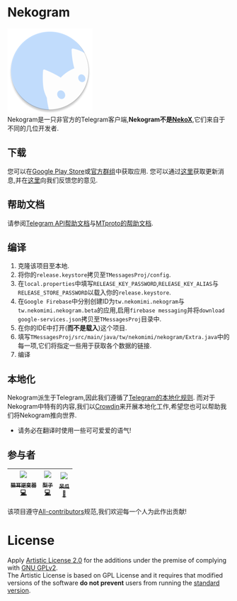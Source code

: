 # Nekogram
![Logo](https://github.com/CharlotteFallices/Nekogram/blob/master/TMessagesProj/src/main/res/mipmap-xxxhdpi/ic_launcher.png?raw=true)  
Nekogram是一只非官方的Telegram客户端,**Nekogram不是[NekoX](https://github.com/NekoX-Dev/NekoX)**,它们来自于不同的几位开发者.

## 下载
您可以在[Google Play Store](https://play.google.com/store/apps/details?id=tw.nekomimi.nekogram)或[官方群组](https://t.me/NekogramAPKs)中获取应用.
您可以通过[这里](https://t.me/zuragram)获取更新消息,并在[这里](https://gitlab.com/Nekogram/Nekogram/-/issues)向我们反馈您的意见.

## 帮助文档

请参阅[Telegram API帮助文档](https://core.telegram.org/api)与[MTproto的帮助文档](https://core.telegram.org/mtproto).

## 编译

1. 克隆该项目至本地.
2. 将你的`release.keystore`拷贝至`TMessagesProj/config`.
3. 在`local.properties`中填写`RELEASE_KEY_PASSWORD`,`RELEASE_KEY_ALIAS`与`RELEASE_STORE_PASSWORD`以载入你的`release.keystore`.
4. 在`Google Firebase`中分别创建ID为`tw.nekomimi.nekogram`与`tw.nekomimi.nekogram.beta`的应用,启用`firebase messaging`并将`download google-services.json`拷贝至`TMessagesProj`目录中.
5. 在你的IDE中打开(**而不是载入**)这个项目.
6. 填写`TMessagesProj/src/main/java/tw/nekomimi/nekogram/Extra.java`中的每一项,它们将指定一些用于获取各个数据的链接.
7. 编译

## 本地化

Nekogram派生于Telegram,因此我们遵循了[Telegram的本地化规则](https://translations.telegram.org/en/android/).
而对于Nekogram中特有的内容,我们以[Crowdin](https://neko.crowdin.com/nekogram)来开展本地化工作,希望您也可以帮助我们将Nekogram推向世界.
- 请务必在翻译时使用一些可可爱爱的语气!

## 参与者

<!-- ALL-CONTRIBUTORS-LIST:START - Do not remove or modify this section -->
| [<img src="https://secure.gravatar.com/avatar/9c9ca018719cd903fc16d6d0d81cf090" width="80px;"/><br /><sub>猫耳逆变器</sub>](https://github.com/NekoInverter)<br />[💻](https://github.com/Nekogram/Nekogram/commits?author=NekoInverter "Code") | [<img src="https://avatars1.githubusercontent.com/u/18373361?s=460&v=4" width="80px;"/><br /><sub>梨子</sub>](https://github.com/rikakomoe)<br />[💻](https://github.com/Nekogram/Nekogram/commits?author=rikakomoe "Code") | [<img src="https://i.loli.net/2020/01/17/e9Z5zkG7lNwUBPE.jpg" width="80px;"/><br /><sub>呆瓜</sub>](https://t.me/Duang)<br /> [🎨](#design-duang "Design") |
| :---: | :---: | :---: |
<!-- ALL-CONTRIBUTORS-LIST:END -->

该项目遵守[All-contributors](https://github.com/kentcdodds/all-contributors)规范,我们欢迎每一个人为此作出贡献!

# License

Apply [Artistic License 2.0](https://choosealicense.com/licenses/artistic-2.0) for the additions under the premise of complying with [GNU GPLv2](https://choosealicense.com/licenses/gpl-2.0).<br>
The Artistic License is based on GPL License and it requires that modified versions of the software **do not prevent** users from running the [standard version](gitlab.com/Nekogram/Nekogram).

